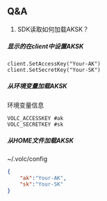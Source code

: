 

## Q&A

1. SDK读取如何加载AKSK？

##### 显示的在client中设置AKSK

```golang
client.SetAccessKey("Your-AK")
client.SetSecretKey("Your-SK")
```

##### 从环境变量加载AKSK

环境变量信息

```
VOLC_ACCESSKEY #ak
VOLC_SECRETKEY #sk
```

##### 从HOME文件加载AKSK

~/.volc/config

```json
{
	"ak":"Your-AK",
	"sk":"Your-SK"
}
```

